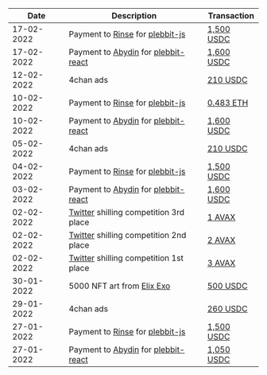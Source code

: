 | Date | Description | Transaction |
| --- | --- | --- |
| 17-02-2022 | Payment to [Rinse](https://github.com/Rinse12) for [plebbit-js](https://github.com/plebbit/plebbit-js/commit/73c8d2afb9815303cde25169c3bd178c36bd77f0) | [1,500 USDC](https://etherscan.io/tx/0x6b73f8ab638136b0a8de1e8939ea1beed05202386e97a376323f6c3d66bd2ab2)
| 17-02-2022 | Payment to [Abydin](https://github.com/Abydin) for [plebbit-react](https://github.com/plebbit/plebbit-react/commit/db38ab6f0b7ddd411dd55c277303eb0bb015a663) | [1,600 USDC](https://etherscan.io/tx/0x8c8b97815a3cd0f71f4e05b30eac98acbd44fd4cb787b821c5ad594a1565af6c)
| 12-02-2022 | 4chan ads | [210 USDC](https://snowtrace.io/tx/0xbe52adb11a36e8e1502532e8867267c3c2d9175b5961f9a46fd9ea4bef1d32e8)
| 10-02-2022 | Payment to [Rinse](https://github.com/Rinse12) for [plebbit-js](https://github.com/plebbit/plebbit-js/commit/d5f226d2a7aba1cba45cc6675b0469b9b205cf84) | [0.483 ETH](https://etherscan.io/tx/0xe6cb9c1c061ba4ea40fe82c03c96202d8888f8c192f0b2250986099a2da956f3)
| 10-02-2022 | Payment to [Abydin](https://github.com/Abydin) for [plebbit-react](https://github.com/plebbit/plebbit-react/commit/1c43f27aa95dc13ba7fa4d8d837ad0504e8b8695) | [1,600 USDC](https://etherscan.io/tx/0x093f4e366a7ade7574e290d24367e3497b0c049fd51ee0a6953dda3a9142ed16)
| 05-02-2022 | 4chan ads | [210 USDC](https://snowtrace.io/tx/0x59ae972fdd107798917583ac64a0866246dffceaf23481be605d69119fdd1b71)
| 04-02-2022 | Payment to [Rinse](https://github.com/Rinse12) for [plebbit-js](https://github.com/plebbit/plebbit-js/commit/00dbabeaf1c3673230ea2b062b34d20cef805d00) | [1,500 USDC](https://etherscan.io/tx/0x2deb330b92c01463e59b69d916f91ae1ea5cc35508f6abf436939d0f6e32ad1d)
| 03-02-2022 | Payment to [Abydin](https://github.com/Abydin) for [plebbit-react](https://github.com/plebbit/plebbit-react/commit/5c56d8408bf8cbbc8a9d9606ccdcb53c7b566df8) | [1,600 USDC](https://etherscan.io/tx/0x0925adf5e0c4ada3ba10048657347c4092679cab8bf094b1cd14199e6e956a9a)
| 02-02-2022 | [Twitter](https://twitter.com/getplebbit/status/1487571933277442048) shilling competition 3rd place | [1 AVAX](https://snowtrace.io/tx/0xfd23334a05fedd585bb490bddb86e83189ac62c3b7468acd37043b1a9cb2e2ca)
| 02-02-2022 | [Twitter](https://twitter.com/getplebbit/status/1487571933277442048) shilling competition 2nd place | [2 AVAX](https://snowtrace.io/tx/0x66055a456ffbb30de0a4f79cebf21e549d6b1973c6708f349250aec0e29d107a)
| 02-02-2022 | [Twitter](https://twitter.com/getplebbit/status/1487571933277442048) shilling competition 1st place | [3 AVAX](https://snowtrace.io/tx/0x12c253e7a1cbc821b2e6d11bea2a5abef1052d732d836ed21cd6c264b582f44b)
| 30-01-2022 | 5000 NFT art from [Elix Exo](https://twitter.com/GenericMage1127) | [500 USDC](https://snowtrace.io/tx/0xa1522bb7e738cb0b228e97b03598550ea2c61402a32b71f5e2f1707b2fd5ad70)
| 29-01-2022 | 4chan ads | [260 USDC](https://snowtrace.io/tx/0x7a587ac735b8fa0e50b79b836cf3a7f153f65da4f8d055fcdb12b4f6d85ed1f7)
| 27-01-2022 | Payment to [Rinse](https://github.com/Rinse12) for [plebbit-js](https://github.com/plebbit/plebbit-js/commit/0e0eef824d197c550914ed7dfe790bbb7841b0c4) | [1,500 USDC](https://etherscan.io/tx/0x8af8a88f6316f73b516003dacf3b9edb620158752228df70001290376c0d08cc)
| 27-01-2022 | Payment to [Abydin](https://github.com/Abydin) for [plebbit-react](https://github.com/plebbit/plebbit-react/commit/1298827aed3969f0e3f5bccdd85145d3aa51353f) | [1,050 USDC](https://etherscan.io/tx/0xd159eb1980bfae9936b3766419c1b8a945ed452f380fe5e2a9f7616f0b16fda9)
